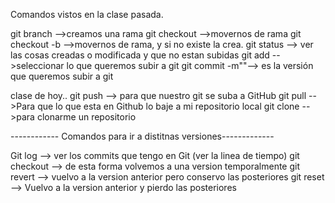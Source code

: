 Comandos vistos en la clase pasada.

git branch -->creamos una rama
git checkout -->movernos de rama
git checkout -b -->movernos de rama, y si no existe la crea.
git status --> ver las cosas creadas o modificada y que no estan subidas
git add -->seleccionar lo que queremos subir a git
git commit -m""--> es la versión que queremos subir a git

clase de hoy..
git push --> para que nuestro git se suba a GitHub
git pull -->Para que lo que esta en Github lo baje a mi repositorio local
git clone -->para clonarme un repositorio

------------ Comandos para ir a distitnas versiones-------------

Git log --> ver los commits que tengo en Git (ver la linea de tiempo)
git checkout <nombre del commit> --> de esta forma volvemos a una version temporalmente
git revert <nombre del commit> --> vuelvo a la version anterior pero conservo las posteriores
git reset <nombre del commit> --> Vuelvo a la version anterior y pierdo las posteriores
